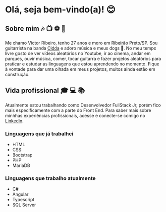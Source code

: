 # Olá, seja bem-vindo(a)! :blush:

## Sobre mim :notes: :tv: :soccer: :guitar:

Me chamo Victor Ribeiro, tenho 27 anos e moro em Ribeirão Preto/SP. Sou guitarrista na banda [Cidda](https://open.spotify.com/artist/5FTwWPk1HLmQ8Jc4mYRM0t?si=ytkwlocpR1mVSsX_Js_xuA) e adoro música e meus dogs :dog:.
No meu tempo livre gosto de ver vídeos aleatórios no Youtube, ir ao cinema, andar em parques, ouvir música, comer, tocar guitarra e fazer projetos aleatórios para praticar e estudar as linguagens que estou aprendendo no momento. Fique à vontade para dar uma olhada em meus projetos, muitos ainda estão em construção.

## Vida profissional :mortar_board: :computer: :books:
Atualmente estou trabalhando como Desenvolvedor FullStack Jr, porém fico mais especificamente com a parte do Front End. Para saber mais sobre minhhas experiências profissionais, acesse e conecte-se comigo no [Linkedin](https://www.linkedin.com/in/victor-ribeiro4231/). 

### Linguagens que já trabalhei
- HTML
- CSS
- Bootstrap
- PHP
- MariaDB

### Linguagens que trabalho atualmente
- C#
- Angular
- Typescript
- SQL Server
